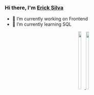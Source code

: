 ### Hi there, I'm [Erick Silva](https://ericksilvadev.github.io/)

* 🔭 I’m currently working on Frontend
* 🌱 I’m currently learning SQL

 <div style="display: flex;justify-content: center">
  <a href="https://github.com/ericksilvadev">
  <img height="180em" width="45%" src="https://github-readme-stats.vercel.app/api?username=ericksilvadev&show_icons=true&theme=dracula&include_all_commits=true&count_private=true"/>
  <img height="179em" width="45%" src="https://github-readme-stats.vercel.app/api/top-langs/?username=ericksilvadev&layout=compact&langs_count=7&theme=dracula"/>
</div>
